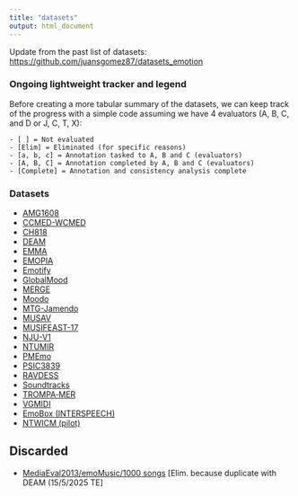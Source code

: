 ```yaml
---
title: "datasets"
output: html_document
---
```


Update from the past list of datasets: <https://github.com/juansgomez87/datasets_emotion>

### Ongoing lightweight tracker and legend

Before creating a more tabular summary of the datasets, we can keep track of the progress with a simple code assuming we have 4 evaluators (A, B, C, and D or J, C, T, X):

```         
- [ ] = Not evaluated
- [Elim] = Eliminated (for specific reasons)
- [a, b, c] = Annotation tasked to A, B and C (evaluators)
- [A, B, C] = Annotation completed by A, B and C (evaluators)
- [Complete] = Annotation and consistency analysis complete
```

### Datasets

-   [AMG1608](https://github.com/loichan-tw/AMG1608_release)
-   [CCMED-WCMED](hhttps://www.metacreation.net/projects/ccmed_wcmed_soundscape) 
-   [CH818](https://ccmir.cite.hku.hk/data)
-   [DEAM](https://cvml.unige.ch/databases/DEAM/)
-   [EMMA](https://osf.io/7ptmd/)
-   [EMOPIA](https://annahung31.github.io/EMOPIA/)
-   [Emotify](https://www.projects.science.uu.nl/memotion/emotifydata/)
-   [GlobalMood](https://osf.io/8c5f2)
-   [MERGE](https://arxiv.org/html/2407.06060v1)
-   [Moodo](http://mood.musiclab.si/en/dataset)
-   [MTG-Jamendo](https://multimediaeval.github.io/2019-Emotion-and-Theme-Recognition-in-Music-Task/)
-   [MUSAV](https://mtg.github.io/musav-dataset/)
-   [MUSIFEAST-17](https://osf.io/5ebz2/)
-   [NJU-V1](https://cs.nju.edu.cn/sufeng/data/musicmood.htm)
-   [NTUMIR](https://web.archive.org/web/20170510081611/mac.citi.sinica.edu.tw/~yang/MER/NTUMIR-60)
-   [PMEmo](http://huisblog.cn/PMEmo/)
-   [PSIC3839](https://github.com/xl2218066/PSIC3839)
-   [RAVDESS](https://zenodo.org/records/1188976)
-   [Soundtracks](https://osf.io/p6vkg/wiki/home/)
-   [TROMPA‐MER](https://github.com/juansgomez87/vis-mtg-mer)
-   [VGMIDI](https://github.com/lucasnfe/vgmidi)
-   [EmoBox (INTERSPEECH)](https://github.com/emo-box/EmoBox)
-   [NTWICM (pilot)](https://ismir2011.ismir.net/papers/PS6-18.pdf)

## Discarded

-   [MediaEval2013/emoMusic/1000 songs](https://cvml.unige.ch/databases/emoMusic/) [Elim. because duplicate with DEAM (15/5/2025 TE]
